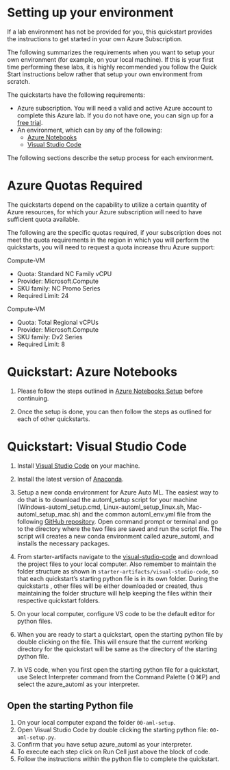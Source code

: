 # Setting up your environment 

If a lab environment has not be provided for you, this quickstart provides the instructions to get started in your own Azure Subscription.

The following summarizes the requirements when you want to setup your own environment (for example, on your local machine). If this is your first time performing these labs, it is highly recommended you follow the Quick Start instructions below rather that setup your own environment from scratch.

The quickstarts have the following requirements:
- Azure subscription. You will need a valid and active Azure account to complete this Azure lab. If you do not have one, you can sign up for a [free trial](https://azure.microsoft.com/en-us/free/).
- An environment, which can by any of the following:
    - [Azure Notebooks](https://notebooks.azure.com/)
    - [Visual Studio Code](https://code.visualstudio.com/docs/setup/setup-overview)
    
The following sections describe the setup process for each environment.

# Azure Quotas Required
The quickstarts depend on the capability to utilize a certain quantity of Azure resources, for which your Azure subscription will need to have sufficient quota available. 

The following are the specific quotas required, if your subscription does not meet the quota requirements in the region in which you will perform the quickstarts, you will need to request a quota increase thru Azure support:

Compute-VM
- Quota: Standard NC Family vCPU
- Provider: Microsoft.Compute
- SKU family: NC Promo Series
- Required Limit: 24

Compute-VM
- Quota: Total Regional vCPUs
- Provider: Microsoft.Compute
- SKU family: Dv2 Series
- Required Limit: 8

# Quickstart: Azure Notebooks

1. Please follow the steps outlined in [Azure Notebooks Setup](./azure-notebooks-setup) before continuing. 

2. Once the setup is done, you can then follow the steps as outlined for each of other quickstarts.

# Quickstart: Visual Studio Code

1. Install [Visual Studio Code](https://code.visualstudio.com/docs/setup/setup-overview) on your machine.

2. Install the latest version of [Anaconda](https://www.anaconda.com/distribution/).

3. Setup a new conda environment for Azure Auto ML. The easiest way to do that is to download the automl_setup script for your machine (Windows-automl_setup.cmd, Linux-automl_setup_linux.sh, Mac-automl_setup_mac.sh) and the common automl_env.yml file from the following [GitHub repository](https://github.com/Azure/MachineLearningNotebooks/tree/master/how-to-use-azureml/automated-machine-learning). Open command prompt or terminal and go to the directory where the two files are saved and run the script file. The script will creates a new conda environment called azure_automl, and installs the necessary packages.

4. From starter-artifacts navigate to the [visual-studio-code](../starter-artifacts/visual-studio-code) and download the project files to your local computer. Also remember to maintain the folder structure as shown in `starter-artifacts/visual-studio-code`, so that each quickstart’s starting python file is in its own folder. During the quickstarts , other files will be either downloaded or created, thus maintaining the folder structure will help keeping the files within their respective quickstart folders. 

5. On your local computer, configure VS code to be the default editor for python files.

6. When you are ready to start a quickstart, open the starting python file by double clicking on the file. This will ensure that the current working directory for the quickstart will be same as the directory of the starting python file. 

7. In VS code, when you first open the starting python file for a quickstart, use Select Interpreter command from the Command Palette (⇧⌘P) and select the azure_automl as your interpreter.

## Open the starting Python file

1. On your local computer expand the folder `00-aml-setup`.
2. Open Visual Studio Code by double clicking the starting python file: `00-aml-setup.py`.
3. Confirm that you have setup azure_automl as your interpreter.
4. To execute each step click on Run Cell just above the block of code.
5. Follow the instructions within the python file to complete the quickstart.
